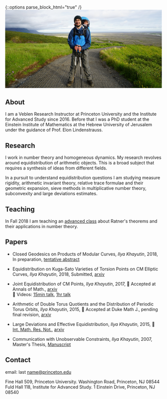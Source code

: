 {::options parse_block_html="true" /}
![](image.jpg)

## About
I am a Veblen Research Instructor at Princeton University and the Institute for Advanced Study since 2016. Before that I was a PhD student at the Einstein Institute of Mathematics at the Hebrew University of Jerusalem under the guidance of Prof. Elon Lindenstrauss.

## Research​
I work in number theory and homogeneous dynamics. My research revolves around equidistribution of arithmetic objects. This is a broad subject that requires a synthesis of ideas from different fields.  

In a pursuit to
understand equidistribution questions I am studying measure rigidity, arithmetic invariant theory, relative trace formulae and their geometric expansion, sieve methods in multiplicative number theory, subconvexity and
large deviations estimates.

## Teaching
In Fall 2018 I am teaching an [advanced class](https://registrar.princeton.edu/course-offerings/course_details.xml?courseid=013461&term=1192) about Ratner's theorems and their applications in number theory.

## Papers
+ Closed Geodesics on Products of Modular Curves,
_Ilya Khayutin_, 2018, In preparation,
[tentative abstract](joint_geodesics_abstract.pdf)

+ Equidistribution on Kuga-Sato Varieties of Torsion Points on CM Elliptic Curves,
_Ilya Khayutin_, 2018, Submitted,
[arxiv](https://arxiv.org/abs/1807.08817)  

+ Joint Equidistribution of CM Points,
_Ilya Khayutin_, 2017, :page_with_curl: Accepted at Annals of Math.,
[arxiv](https://arxiv.org/abs/1710.04557)  
:movie_camera: Videos:
[15min talk](https://video.ias.edu/postdoc/2017/0929-IlyaKhayutin),
[1hr talk](https://video.ias.edu/file/45736)  

+ Arithmetic of Double Torus Quotients and the Distribution of Periodic Torus Orbits,
_Ilya Khayutin_, 2015, :page_with_curl: Accepted at Duke Math J., pending final revision,
[arxiv](https://arxiv.org/abs/1510.08481)  

+ Large Deviations and Effective Equidistribution,
_Ilya Khayutin_, 2015,
:page_with_curl: [Int. Math. Res. Not.](https://academic.oup.com/imrn/article/2017/10/3050/3061033),
[arxiv](https://arxiv.org/abs/1511.03452)

+ Communication with Unobservable Constraints,
_Ilya Khayutin_, 2007, Master's Thesis,
[Manuscript](https://editorialexpress.com/cgi-bin/conference/download.cgi?db_name=WCGTS2007&paper_id=518)

## Contact
email: last name@princeton.edu

<div id="left">
  Fine Hall 509,  
  Princeton University.  
  Washington Road,  
  Princeton, NJ 08544
</div>

<div id="right">
  <div class="column"></div>
  Fuld Hall 118,  
  Institute for Advanced Study.  
  1 Einstein Drive,  
  Princeton, NJ 08540
</div>
